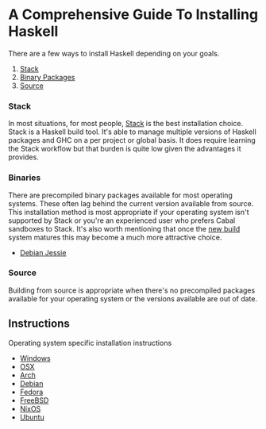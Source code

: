 # A Comprehensive Guide To Installing Haskell

There are a few ways to install Haskell depending on your goals.

  1. [Stack](#stack)
  2. [Binary Packages](#binaries)
  3. [Source](#source)

### Stack

In most situations, for most people, [Stack](https://docs.haskellstack.org/en/stable/README/) is the best installation choice.  Stack is a Haskell build tool.  It's able to manage multiple versions of Haskell packages and GHC on a per project or global basis.  It does require learning the Stack workflow but that burden is quite low given the advantages it provides.

### Binaries

There are precompiled binary packages available for most operating systems.  These often lag behind the current version available from source.  This installation method is most appropriate if your operating system isn't supported by Stack or you're an experienced user who prefers Cabal sandboxes to Stack.  It's also worth mentioning that once the [new build](http://ezyang.com/nix-local-build.html) system matures this may become a much more attractive choice.

  * [Debian Jessie](#binary-debian-jessie)

### Source

Building from source is appropriate when there's no precompiled packages available for your operating system or the versions available are out of date.

## Instructions

Operating system specific installation instructions

  * [Windows](https://github.com/mgreenly/livecoding/blob/master/install-haskell/guides/WINDOWS.md)
  * [OSX](https://github.com/mgreenly/livecoding/blob/master/install-haskell/guides/OSX.md)
  * [Arch](https://github.com/mgreenly/livecoding/blob/master/install-haskell/guides/ARCH.md)
  * [Debian](https://github.com/mgreenly/livecoding/blob/master/install-haskell/guides/DEBIAN.md)
  * [Fedora](https://github.com/mgreenly/livecoding/blob/master/install-haskell/guides/FEDORA.md)
  * [FreeBSD](https://github.com/mgreenly/livecoding/blob/master/install-haskell/guides/FREEBSD.md)
  * [NixOS](https://github.com/mgreenly/livecoding/blob/master/install-haskell/guides/NIXOS.md)
  * [Ubuntu](https://github.com/mgreenly/livecoding/blob/master/install-haskell/guides/UBUNTU.md)

